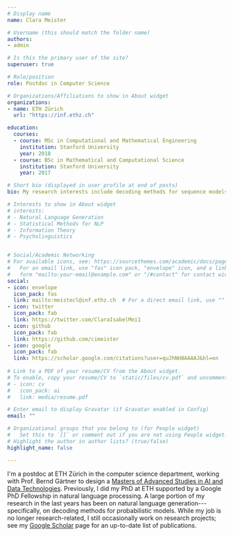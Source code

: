 ```yaml
---
# Display name
name: Clara Meister

# Username (this should match the folder name)
authors:
- admin

# Is this the primary user of the site?
superuser: true

# Role/position
role: Postdoc in Computer Science

# Organizations/Affiliations to show in About widget
organizations:
- name: ETH Zürich
  url: "https://inf.ethz.ch"

education:
  courses:
  - course: MSc in Computational and Mathematical Engineering
    institution: Stanford University
    year: 2018
  - course: BSc in Mathematical and Computational Science
    institution: Stanford University
    year: 2017

# Short bio (displayed in user profile at end of posts)
bio: My research interests include decoding methods for sequence models and the general applications of information theory and statistics to NLP

# Interests to show in About widget
# interests:
# - Natural Language Generation
# - Statistical Methods for NLP
# - Information Theory 
# - Psycholinguistics


# Social/Academic Networking
# For available icons, see: https://sourcethemes.com/academic/docs/page-builder/#icons
#   For an email link, use "fas" icon pack, "envelope" icon, and a link in the
#   form "mailto:your-email@example.com" or "/#contact" for contact widget.
social:
- icon: envelope
  icon_pack: fas
  link: mailto:meistecl@inf.ethz.ch  # For a direct email link, use "".
- icon: twitter
  icon_pack: fab
  link: https://twitter.com/ClaraIsabelMei1
- icon: github
  icon_pack: fab
  link: https://github.com/cimeister
- icon: google
  icon_pack: fab
  link: https://scholar.google.com/citations?user=quJhNH8AAAAJ&hl=en
  
# Link to a PDF of your resume/CV from the About widget.
# To enable, copy your resume/CV to `static/files/cv.pdf` and uncomment the lines below.
# - icon: cv
#   icon_pack: ai
#   link: media/resume.pdf

# Enter email to display Gravatar (if Gravatar enabled in Config)
email: ""

# Organizational groups that you belong to (for People widget)
#   Set this to `[]` or comment out if you are not using People widget.
# Highlight the author in author lists? (true/false)
highlight_name: false

---
```

I'm a postdoc at ETH Zürich in the computer science department, working with Prof. Bernd Gärtner to design a [Masters of Advanced Studies in AI and Data Technologies](https://mas-aid.ethz.ch/).  Previously, I did my PhD at ETH supported by a Google PhD Fellowship in natural language processing. A large portion of my research in the last years has been on natural language generation---specifically, on decoding methods for probabilistic models. While my job is no longer research-related, I still occasionally work on research projects; see my [Google Scholar](https://scholar.google.com/citations?user=quJhNH8AAAAJ&hl=en) page for an up-to-date list of publications. 
<!-- In my free time, I like to rock climb, trail run and drink wine.  -->

<!-- I have had the privilege of serving as the advisor for several MSc students during the writing of their theses. Some of these theses have turned into published works.

* **Luca Malagutti**: *Divergence functions for Natural Language Generation*
* **Liam van der Poel**: *Mutual Information for Identifying and Preventing Hallucinations in Abstractive Summarization* ([EMNLP Paper](https://aclanthology.org/2022.emnlp-main.399/))
* **Andy Buinovskij**: *Advanced Smoothing Techniques for Training Neural Language Model*
* **Samuel Pullely**: *Text Detoxification using Pre-Trained Language Models and Plug-and-Play Generation Methods*
* **Franz Knobel**: *Probing Language Models With Topic Models*
* **Gian Wiher**: *A Taxonomy of Decoding Schemes for Language Generation Models* ([TACL Paper](https://direct.mit.edu/tacl/article/doi/10.1162/tacl_a_00502/113024/On-Decoding-Strategies-for-Neural-Text-Generators))
* **Luca Disse**: *Exploring the Inductive Biases of Sparsity-Inducing Learning Algorithms for Language Modeling*
* **Afra Amini**: *Causal Probing for Gender Differences in Contextual Word Representations* ([TACL Paper](https://arxiv.org/abs/2205.07043))
* **Martina Forster**: *Search Errors in Morphological Inflection Generation Systems* ([EACL Paper](https://aclanthology.org/2021.eacl-main.118/))
* **Stefan Lasov**: *Effects of Sparse Attention on Model Interpretability* ([EMNLP Paper](https://aclanthology.org/2021.acl-short.17.pdf))
 -->
